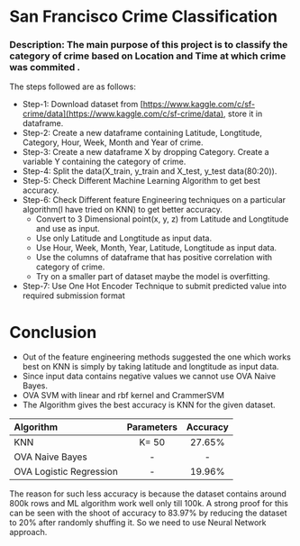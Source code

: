 # San Francisco Crime Classification

### **Description:** The main purpose of this project is to classify the category of crime based on Location and Time at which crime was commited .


The steps followed are as follows:
* Step-1: Download dataset from [https://www.kaggle.com/c/sf-crime/data](https://www.kaggle.com/c/sf-crime/data), store it in dataframe. 
* Step-2: Create a new dataframe containing Latitude, Longtitude, Category, Hour, Week, Month and Year of crime.
* Step-3: Create a new dataframe X by dropping Category. Create a variable Y containing the category of crime.
* Step-4: Split the data(X_train, y_train and X_test, y_test data(80:20)).
* Step-5: Check Different Machine Learning Algorithm to get best accuracy.
* Step-6: Check Different feature Engineering techniques on a particular algorithm(I have tried on KNN) to get better accuracy.
     * Convert to 3 Dimensional point(x, y, z) from Latitude and Longtitude and use as input.
     * Use only Latitude and Longtitude as input data.
     * Use Hour, Week, Month, Year, Latitude, Longtitude as input data.
     * Use the columns of dataframe that has positive correlation with category of crime.
     * Try on a smaller part of dataset maybe the model is overfitting.
* Step-7: Use One Hot Encoder Technique to submit predicted value into required submission format


# Conclusion
* Out of the feature engineering methods suggested the one which works best on KNN is simply by taking latitude and longtitude as input data.
* Since input data contains negative values we cannot use OVA Naive Bayes.
* OVA SVM with linear and rbf kernel and CrammerSVM 
* The  Algorithm gives the best accuracy is KNN for the given dataset.

|       Algorithm       |           Parameters           | Accuracy |
|:----------------------|:------------------------------:|:--------:|
|          KNN          |              K= 50             |  27.65%  |
|    OVA Naive Bayes    |               -                |    -     |      
|OVA Logistic Regression|               -                |  19.96%  |

The reason for such less accuracy is because the dataset contains around 800k rows and ML algorithm work well only till 100k. A strong proof for this can be seen with the shoot of accuracy to 83.97% by reducing the dataset to 20% after randomly shuffing it. So we need to use Neural Network approach.
